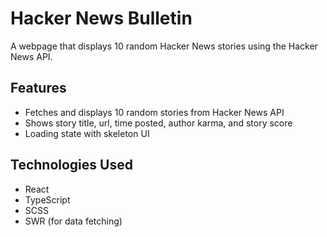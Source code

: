 # Hacker News Bulletin

A webpage that displays 10 random Hacker News stories using the Hacker News API.

## Features

- Fetches and displays 10 random stories from Hacker News API
- Shows story title, url, time posted, author karma, and story score
- Loading state with skeleton UI

## Technologies Used

- React
- TypeScript
- SCSS
- SWR (for data fetching)
